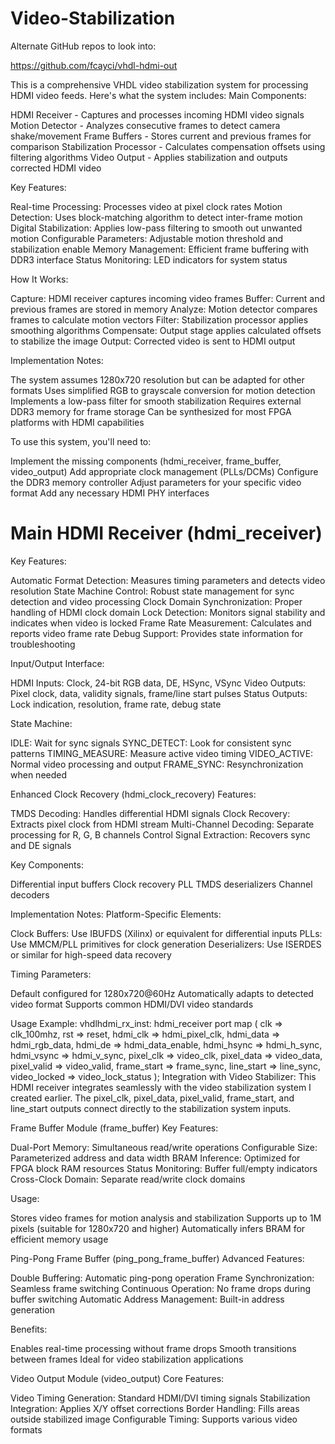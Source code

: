 # Video-Stabilization

Alternate GitHub repos to look into:

https://github.com/fcayci/vhdl-hdmi-out

This is a comprehensive VHDL video stabilization system for processing HDMI video feeds. Here's what the system includes:
Main Components:

HDMI Receiver - Captures and processes incoming HDMI video signals
Motion Detector - Analyzes consecutive frames to detect camera shake/movement
Frame Buffers - Stores current and previous frames for comparison
Stabilization Processor - Calculates compensation offsets using filtering algorithms
Video Output - Applies stabilization and outputs corrected HDMI video

Key Features:

Real-time Processing: Processes video at pixel clock rates
Motion Detection: Uses block-matching algorithm to detect inter-frame motion
Digital Stabilization: Applies low-pass filtering to smooth out unwanted motion
Configurable Parameters: Adjustable motion threshold and stabilization enable
Memory Management: Efficient frame buffering with DDR3 interface
Status Monitoring: LED indicators for system status

How It Works:

Capture: HDMI receiver captures incoming video frames
Buffer: Current and previous frames are stored in memory
Analyze: Motion detector compares frames to calculate motion vectors
Filter: Stabilization processor applies smoothing algorithms
Compensate: Output stage applies calculated offsets to stabilize the image
Output: Corrected video is sent to HDMI output

Implementation Notes:

The system assumes 1280x720 resolution but can be adapted for other formats
Uses simplified RGB to grayscale conversion for motion detection
Implements a low-pass filter for smooth stabilization
Requires external DDR3 memory for frame storage
Can be synthesized for most FPGA platforms with HDMI capabilities

To use this system, you'll need to:

Implement the missing components (hdmi_receiver, frame_buffer, video_output)
Add appropriate clock management (PLLs/DCMs)
Configure the DDR3 memory controller
Adjust parameters for your specific video format
Add any necessary HDMI PHY interfaces

# Main HDMI Receiver (hdmi_receiver)
Key Features:

Automatic Format Detection: Measures timing parameters and detects video resolution
State Machine Control: Robust state management for sync detection and video processing
Clock Domain Synchronization: Proper handling of HDMI clock domain
Lock Detection: Monitors signal stability and indicates when video is locked
Frame Rate Measurement: Calculates and reports video frame rate
Debug Support: Provides state information for troubleshooting

Input/Output Interface:

HDMI Inputs: Clock, 24-bit RGB data, DE, HSync, VSync
Video Outputs: Pixel clock, data, validity signals, frame/line start pulses
Status Outputs: Lock indication, resolution, frame rate, debug state

State Machine:

IDLE: Wait for sync signals
SYNC_DETECT: Look for consistent sync patterns
TIMING_MEASURE: Measure active video timing
VIDEO_ACTIVE: Normal video processing and output
FRAME_SYNC: Resynchronization when needed

Enhanced Clock Recovery (hdmi_clock_recovery)
Features:

TMDS Decoding: Handles differential HDMI signals
Clock Recovery: Extracts pixel clock from HDMI stream
Multi-Channel Decoding: Separate processing for R, G, B channels
Control Signal Extraction: Recovers sync and DE signals

Key Components:

Differential input buffers
Clock recovery PLL
TMDS deserializers
Channel decoders

Implementation Notes:
Platform-Specific Elements:

Clock Buffers: Use IBUFDS (Xilinx) or equivalent for differential inputs
PLLs: Use MMCM/PLL primitives for clock generation
Deserializers: Use ISERDES or similar for high-speed data recovery

Timing Parameters:

Default configured for 1280x720@60Hz
Automatically adapts to detected video format
Supports common HDMI/DVI video standards

Usage Example:
vhdlhdmi_rx_inst: hdmi_receiver
    port map (
        clk => clk_100mhz,
        rst => reset,
        hdmi_clk => hdmi_pixel_clk,
        hdmi_data => hdmi_rgb_data,
        hdmi_de => hdmi_data_enable,
        hdmi_hsync => hdmi_h_sync,
        hdmi_vsync => hdmi_v_sync,
        pixel_clk => video_clk,
        pixel_data => video_data,
        pixel_valid => video_valid,
        frame_start => frame_sync,
        line_start => line_sync,
        video_locked => video_lock_status
    );
Integration with Video Stabilizer:
This HDMI receiver integrates seamlessly with the video stabilization system I created earlier. The pixel_clk, pixel_data, pixel_valid, frame_start, and line_start outputs connect directly to the stabilization system inputs.

Frame Buffer Module (frame_buffer)
Key Features:

Dual-Port Memory: Simultaneous read/write operations
Configurable Size: Parameterized address and data width
BRAM Inference: Optimized for FPGA block RAM resources
Status Monitoring: Buffer full/empty indicators
Cross-Clock Domain: Separate read/write clock domains

Usage:

Stores video frames for motion analysis and stabilization
Supports up to 1M pixels (suitable for 1280x720 and higher)
Automatically infers BRAM for efficient memory usage

Ping-Pong Frame Buffer (ping_pong_frame_buffer)
Advanced Features:

Double Buffering: Automatic ping-pong operation
Frame Synchronization: Seamless frame switching
Continuous Operation: No frame drops during buffer switching
Automatic Address Management: Built-in address generation

Benefits:

Enables real-time processing without frame drops
Smooth transitions between frames
Ideal for video stabilization applications

Video Output Module (video_output)
Core Features:

Video Timing Generation: Standard HDMI/DVI timing signals
Stabilization Integration: Applies X/Y offset corrections
Border Handling: Fills areas outside stabilized image
Configurable Timing: Supports various video formats
